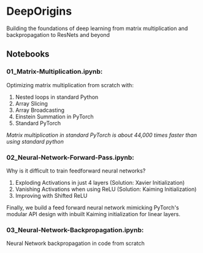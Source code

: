 # DeepOrigins
Building the foundations of deep learning from matrix multiplication and backpropagation to ResNets and beyond

## Notebooks

### 01_Matrix-Multiplication.ipynb:  
Optimizing matrix multiplication from scratch with:
1. Nested loops in standard Python
2. Array Slicing
3. Array Broadcasting
4. Einstein Summation in PyTorch
5. Standard PyTorch
   
*Matrix multiplication in standard PyTorch is about 44,000 times faster than using standard python*

### 02_Neural-Network-Forward-Pass.ipynb:  
Why is it difficult to train feedforward neural networks?
1. Exploding Activations in just 4 layers (Solution: Xavier Initialization)
2. Vanishing Activations when using ReLU (Solution: Kaiming Initialization)
3. Improving with Shifted ReLU

Finally, we build a feed forward neural network mimicking PyTorch's modular API design with inbuilt Kaiming initialization for linear layers.

### 03_Neural-Network-Backpropagation.ipynb:  
Neural Network backpropagation in code from scratch